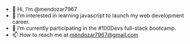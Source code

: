 - 👋 Hi, I’m @mendozar7967
- 👀 I’m interested in learning javascript to launch my web development career.
- 🌱 I’m currently participating in the #100Devs full-stack bootcamp.
- 📫 How to reach me at mendozar7967@gmail.com

<!---
mendozar7967/mendozar7967 is a ✨ special ✨ repository because its `README.md` (this file) appears on your GitHub profile.
You can click the Preview link to take a look at your changes.
--->
